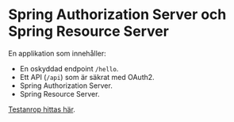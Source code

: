 # Spring Authorization Server och Spring Resource Server
En applikation som innehåller:
* En oskyddad endpoint `/hello`.
* Ett API (`/api`) som är säkrat med OAuth2.
* Spring Authorization Server.
* Spring Resource Server.

[Testanrop hittas här](src/main/kotlin/com/example/demo/Test-HTTP-requests.http).